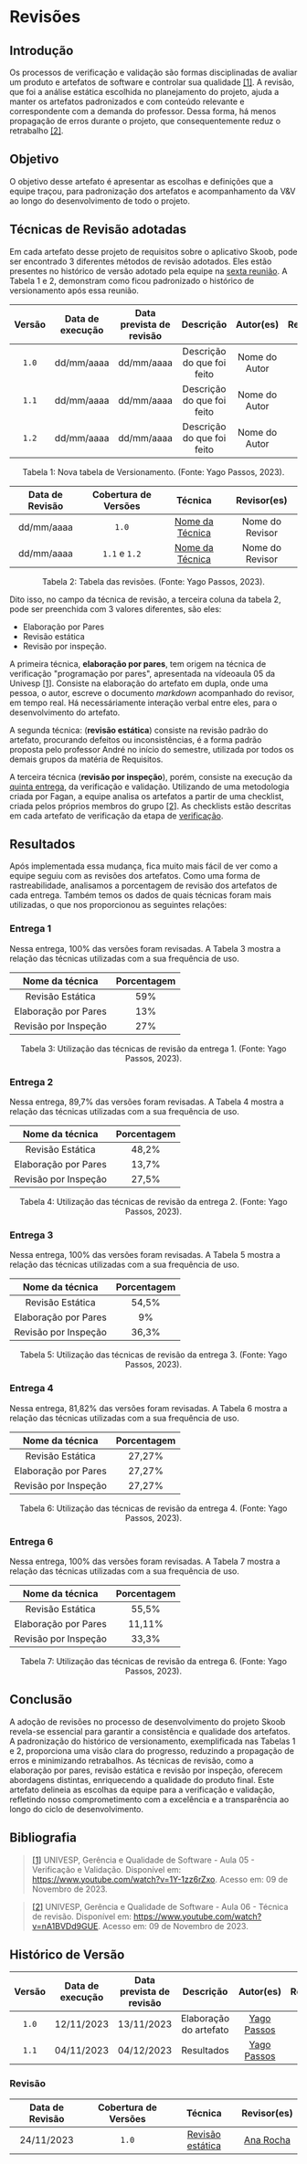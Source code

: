 # Revisões 

## Introdução
Os processos de verificação e validação são formas disciplinadas de avaliar um produto e artefatos de software e controlar sua qualidade <a id="a" href="#aa">[1]</a>. A revisão, que foi a análise estática escolhida no planejamento do projeto, ajuda a manter os artefatos padronizados e com conteúdo relevante e correspondente com a demanda do professor. Dessa forma, há menos propagação de erros durante o projeto, que consequentemente reduz o retrabalho <a id="b" href="#bb">[2]</a>.

## Objetivo
O objetivo desse artefato é apresentar as escolhas e definições que a equipe traçou, para padronização dos artefatos e acompanhamento da V&V ao longo do desenvolvimento de todo o projeto.

## Técnicas de Revisão adotadas
Em cada artefato desse projeto de requisitos sobre o aplicativo Skoob, pode ser encontrado 3 diferentes métodos de revisão adotados. Eles estão presentes no histórico de versão adotado pela equipe na [sexta reunião](../atas/reuniao06.md). A Tabela 1 e 2, demonstram como ficou padronizado o histórico de versionamento após essa reunião.

| Versão | Data de execução | Data prevista de revisão |       Descrição      |         Autor(es)      |       Revisado          |
| :----: | :--------------: | :-------------: | :------------------------: | :----------------: | :-----------: |
| `1.0`  |    dd/mm/aaaa    |   dd/mm/aaaa    |   Descrição do que foi feito    | Nome do Autor | <input type="checkbox" enabled checked /> |
| `1.1`  |    dd/mm/aaaa    |   dd/mm/aaaa    |   Descrição do que foi feito    | Nome do Autor | <input type="checkbox" enabled checked /> |
| `1.2`  |    dd/mm/aaaa    |   dd/mm/aaaa    |   Descrição do que foi feito    | Nome do Autor | <input type="checkbox" enabled checked /> |

<div style="text-align: center">
<p> Tabela 1: Nova tabela de Versionamento. (Fonte: Yago Passos, 2023).</p>
</div>

| Data de Revisão | Cobertura de Versões  |          Técnica         |     Revisor(es)    |
| :------------: | :-------------: | :--------------------------: |  :---------------: |
|   dd/mm/aaaa   |    `1.0`   |    [Nome da Técnica](https://requisitos-de-software.github.io/2023.2-Skoob/verificacao/revisoes/)     |  Nome do Revisor |
|   dd/mm/aaaa   |  `1.1` e `1.2` |    [Nome da Técnica](https://requisitos-de-software.github.io/2023.2-Skoob/verificacao/revisoes/)     |  Nome do Revisor |

<div style="text-align: center">
<p> Tabela 2: Tabela das revisões. (Fonte: Yago Passos, 2023).</p>
</div>

Dito isso, no campo da técnica de revisão, a terceira coluna da tabela 2, pode ser preenchida com 3 valores diferentes, são eles:

- Elaboração por Pares
- Revisão estática
- Revisão por inspeção.

A primeira técnica, **elaboração por pares**, tem origem na técnica de verificação "programação por pares", apresentada na vídeoaula 05 da Univesp <a id="a" href="#aa">[1]</a>. Consiste na elaboração do artefato em dupla, onde uma pessoa, o autor, escreve o documento *markdown* acompanhado do revisor, em tempo real. Há necessáriamente interação verbal entre eles, para o desenvolvimento do artefato.

A segunda técnica: (**revisão estática**) consiste na revisão padrão do artefato, procurando defeitos ou inconsistências, é a forma padrão proposta pelo professor André no início do semestre, utilizada por todos os demais grupos da matéria de Requisitos.

A terceira técnica (**revisão por inspeção**), porém, consiste na execução da [quinta entrega](#verificação), da verificação e validação. Utilizando de uma metodologia criada por Fagan, a equipe analisa os artefatos a partir de uma checklist, criada pelos próprios membros do grupo <a id="b" href="#bb">[2]</a>. As checklists estão descritas em cada artefato de verificação da etapa de [verificação](#Revisão).

## Resultados

Após implementada essa mudança, fica muito mais fácil de ver como a equipe seguiu com as revisões dos artefatos. Como uma forma de rastreabilidade, analisamos a porcentagem de revisão dos artefatos de cada entrega. Também temos os dados de quais técnicas foram mais utilizadas, o que nos proporcionou as seguintes relações:

### Entrega 1
Nessa entrega, 100% das versões foram revisadas. A Tabela 3 mostra a relação das técnicas utilizadas com a sua frequência de uso.

| Nome da técnica | Porcentagem | 
| :----: | :--------------: | 
| Revisão Estática |    59%   |  
| Elaboração por Pares  |    13%    |  
| Revisão por Inspeção |    27%    | 

<div style="text-align: center">
<p> Tabela 3: Utilização das técnicas de revisão da entrega 1. (Fonte: Yago Passos, 2023).</p>
</div>

### Entrega 2
Nessa entrega, 89,7% das versões foram revisadas. A Tabela 4 mostra a relação das técnicas utilizadas com a sua frequência de uso.

| Nome da técnica | Porcentagem | 
| :----: | :--------------: | 
| Revisão Estática |    48,2%   |  
| Elaboração por Pares  |    13,7%    |  
| Revisão por Inspeção |    27,5%    | 

<div style="text-align: center">
<p> Tabela 4: Utilização das técnicas de revisão da entrega 2. (Fonte: Yago Passos, 2023).</p>
</div>

### Entrega 3
Nessa entrega, 100% das versões foram revisadas. A Tabela 5 mostra a relação das técnicas utilizadas com a sua frequência de uso.

| Nome da técnica | Porcentagem | 
| :----: | :--------------: | 
| Revisão Estática |    54,5%   |  
| Elaboração por Pares  |    9%    |  
| Revisão por Inspeção |    36,3%    | 

<div style="text-align: center">
<p> Tabela 5: Utilização das técnicas de revisão da entrega 3. (Fonte: Yago Passos, 2023).</p>
</div>

### Entrega 4
Nessa entrega, 81,82% das versões foram revisadas. A Tabela 6 mostra a relação das técnicas utilizadas com a sua frequência de uso.

| Nome da técnica | Porcentagem | 
| :----: | :--------------: | 
| Revisão Estática |    27,27%   |  
| Elaboração por Pares  |    27,27%   |  
| Revisão por Inspeção |   27,27%    | 

<div style="text-align: center">
<p> Tabela 6: Utilização das técnicas de revisão da entrega 4. (Fonte: Yago Passos, 2023).</p>
</div>

### Entrega 6
Nessa entrega, 100% das versões foram revisadas. A Tabela 7 mostra a relação das técnicas utilizadas com a sua frequência de uso.

| Nome da técnica | Porcentagem | 
| :----: | :--------------: | 
| Revisão Estática |    55,5%   |  
| Elaboração por Pares  |    11,11%   |  
| Revisão por Inspeção |   33,3%    | 

<div style="text-align: center">
<p> Tabela 7: Utilização das técnicas de revisão da entrega 6. (Fonte: Yago Passos, 2023).</p>
</div>

## Conclusão

A adoção de revisões no processo de desenvolvimento do projeto Skoob revela-se essencial para garantir a consistência e qualidade dos artefatos. A padronização do histórico de versionamento, exemplificada nas Tabelas 1 e 2, proporciona uma visão clara do progresso, reduzindo a propagação de erros e minimizando retrabalhos. As técnicas de revisão, como a elaboração por pares, revisão estática e revisão por inspeção, oferecem abordagens distintas, enriquecendo a qualidade do produto final. Este artefato delineia as escolhas da equipe para a verificação e validação, refletindo nosso comprometimento com a excelência e a transparência ao longo do ciclo de desenvolvimento.

## Bibliografia

> <a id="aa" href="#a">[1]</a> UNIVESP, Gerência e Qualidade de Software - Aula 05 - Verificação e Validação. Disponível em: <https://www.youtube.com/watch?v=1Y-1zz6rZxo>. Acesso em: 09 de Novembro de 2023.

> <a id="bb" href="#b">[2]</a> UNIVESP, Gerência e Qualidade de Software - Aula 06 - Técnica de revisão. Disponível em: <https://www.youtube.com/watch?v=nA1BVDd9GUE>. Acesso em: 09 de Novembro de 2023.

## Histórico de Versão

| Versão | Data de execução | Data prevista de revisão |       Descrição      |         Autor(es)      |       Revisado          |
| :----: | :--------------: | :-------------: | :------------------------: | :----------------: | :-----------: |
| `1.0`  |    12/11/2023    |   13/11/2023    |   Elaboração do artefato    | [Yago Passos](https://github.com/yagompassos) | <input type="checkbox" enabled checked /> |
| `1.1`  |    04/11/2023    |   04/12/2023    |  Resultados    | [Yago Passos](https://github.com/yagompassos) |  |

### Revisão

| Data de Revisão | Cobertura de Versões  |          Técnica         |     Revisor(es)    |
| :------------: | :-------------: | :--------------------------: |  :---------------: |
|   24/11/2023   |    `1.0`   |   [Revisão estática](https://requisitos-de-software.github.io/2023.2-Skoob/verificacao/revisoes/)  |  [Ana Rocha](https://github.com/anaaroch) |
